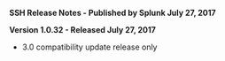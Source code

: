 **SSH Release Notes - Published by Splunk July 27, 2017**


**Version 1.0.32 - Released July 27, 2017**

* 3.0 compatibility update release only
